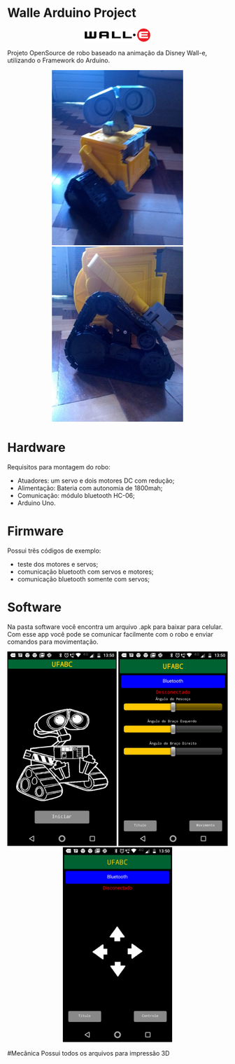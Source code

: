 # Walle Arduino Project
<p align="center">
  <img src="https://github.com/samillamacedo/wall-e/blob/master/Imagens/Logo.png" width="150" alt="foto do app">
</p>
Projeto OpenSource de robo baseado na animação da Disney Wall-e, utilizando o Framework do Arduino.
<p align="center">
  <img src="https://github.com/samillamacedo/wall-e/blob/master/Imagens/Overview.jpeg" width="300" alt="foto do app">
  <img src="https://github.com/samillamacedo/wall-e/blob/master/Imagens/ConjuntoEsteira.jpeg" width="300" alt="foto do app">
</p>

# Hardware
Requisitos para montagem do robo:
- Atuadores: um servo e dois motores DC com redução;
- Alimentação: Bateria com autonomia de 1800mah;
- Comunicação: módulo bluetooth HC-06;
- Arduino Uno.

# Firmware
Possui três códigos de exemplo: 
- teste dos motores e servos;
- comunicação bluetooth com servos e motores;
- comunicação bluetooth somente com servos;

# Software
Na pasta software você encontra um arquivo .apk para baixar para celular. Com esse app você pode se comunicar facilmente com o robo e enviar comandos para movimentação.

<p align="center">
  <img src="https://github.com/samillamacedo/wall-e/blob/master/Imagens/AppScreen.jpeg" width="250" alt="foto do app">
  <img src="https://github.com/samillamacedo/wall-e/blob/master/Imagens/appScreenServo.jpeg" width="250" alt="foto do app">
  <img src="https://github.com/samillamacedo/wall-e/blob/master/Imagens/appScreenMotor.jpeg" width="250" alt="foto do app">
</p>

#Mecânica
Possui todos os arquivos para impressão 3D
